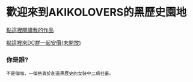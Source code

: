 # 歡迎來到AKIKOLOVERS的黑歷史園地


[點這裡閱讀我的作品](/src/index.md)

[點這裡來DC群一起安價(未開放)](/src/group.md)

### 你是誰?
```
不是個咖，一個熱衷於創造黑歷史的女裝中二病社畜。
```
